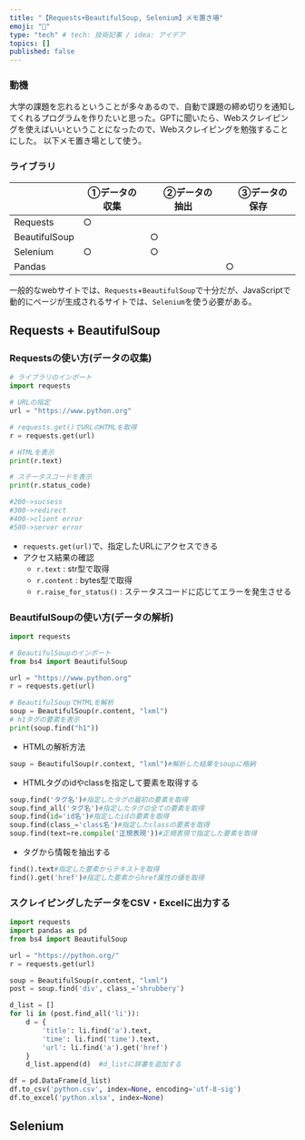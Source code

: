 ```yaml
---
title: "【Requests+BeautifulSoup, Selenium】メモ置き場"
emoji: "🐙"
type: "tech" # tech: 技術記事 / idea: アイデア
topics: []
published: false
---
```


### 動機

大学の課題を忘れるということが多々あるので、自動で課題の締め切りを通知してくれるプログラムを作りたいと思った。GPTに聞いたら、Webスクレイピングを使えばいいということになったので、Webスクレイピングを勉強することにした。
以下メモ置き場として使う。

### ライブラリ


|      |  ①データの収集  |　②データの抽出  |　③データの保存  |
| ---- | ---- | ---- | ---- |
|  Requests  |  ○  |　　  |     |
|  BeautifulSoup |    |  ○  |   |
|  Selenium  |  ○  |  ○  |    |
|  Pandas  |    |    |  ○  |

一般的なwebサイトでは、`Requests`+`BeautifulSoup`で十分だが、JavaScriptで動的にページが生成されるサイトでは、`Selenium`を使う必要がある。

## Requests + BeautifulSoup

### Requestsの使い方(データの収集)

```python
# ライブラリのインポート
import requests

# URLの指定
url = "https://www.python.org"

# requests.get()でURLのHTMLを取得
r = requests.get(url)

# HTMLを表示
print(r.text)

# ステータスコードを表示
print(r.status_code)

#200->sucsess
#300->redirect
#400->client error
#500->server error

```

- `requests.get(url)`で、指定したURLにアクセスできる
- アクセス結果の確認
   - `r.text` : str型で取得
   - `r.content` : bytes型で取得
   - `r.raise_for_status()` : ステータスコードに応じてエラーを発生させる

### BeautifulSoupの使い方(データの解析)

```python
import requests

# BeautifulSoupのインポート
from bs4 import BeautifulSoup

url = "https://www.python.org"
r = requests.get(url)

# BeautifulSoupでHTMLを解析
soup = BeautifulSoup(r.content, "lxml")
# h1タグの要素を表示
print(soup.find("h1"))
```
- HTMLの解析方法
```python
soup = BeautifulSoup(r.context, "lxml")#解析した結果をsoupに格納
```
- HTMLタグのidやclassを指定して要素を取得する

```python
soup.find('タグ名')#指定したタグの最初の要素を取得
soup.find_all('タグ名')#指定したタグの全ての要素を取得
soup.find(id='id名')#指定したidの要素を取得
soup.find(class_='class名')#指定したclassの要素を取得
soup.find(text=re.compile('正規表現'))#正規表現で指定した要素を取得
```

- タグから情報を抽出する
  
```python
find().text#指定した要素からテキストを取得
find().get('href')#指定した要素からhref属性の値を取得
```

### スクレイピングしたデータをCSV・Excelに出力する

```python
import requests
import pandas as pd
from bs4 import BeautifulSoup

url = "https://python.org/"
r = requests.get(url)

soup = BeautifulSoup(r.content, "lxml")
post = soup.find('div', class_='shrubbery')

d_list = []
for li in (post.find_all('li')):
    d = {
        'title': li.find('a').text,
        'time': li.find('time').text,
        'url': li.find('a').get('href')
    }
    d_list.append(d)  #d_listに辞書を追加する

df = pd.DataFrame(d_list)
df.to_csv('python.csv', index=None, encoding='utf-8-sig')
df.to_excel('python.xlsx', index=None)
```

## Selenium

